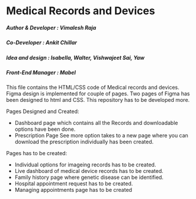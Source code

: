 # Medical Records and Devices

##### Author & Developer : Vimalesh Raja
##### Co-Developer : Ankit Chillar
##### Idea and design : Isabella, Walter, Vishwajeet Sai, Yaw
##### Front-End Manager : Mabel
This file contains the HTML/CSS code of Medical records and devices. Figma design is implemented for couple of pages. Two pages of Figma has been designed to html and CSS. This repository has to be developed more.

Pages Designed and Created:

- Dashboard page which contains all the Records and downloadable options have been done.
- Prescription Page See more option takes to a new page where you can download the prescription individually has been created.

Pages has to be created:

- Individual options for imageing records has to be created.
- Live dashboard of medical device records has to be created.
- Family history page where genetic disease can be identified.
- Hospital appointment request has to be created.
- Managing appointments page has to be created